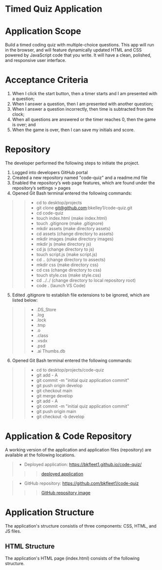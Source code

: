 # Timed Quiz Application


# Application Scope
Build a timed coding quiz with multiple-choice questions. This app will run in the browser, and will feature dynamically updated HTML and CSS powered by JavaScript code that you write. It will have a clean, polished, and responsive user interface.


# Acceptance Criteria
1. When I click the start button, then a timer starts and I am presented with a question;
2. When I answer a question, then I am presented with another question;
3. When I answer a question incorrectly, then time is subtracted from the clock;
4. When all questions are answered or the timer reaches 0, then the game is over; and
5. When the game is over, then I can save my initials and score.


# Repository
The developer performed the following steps to initiate the project.

1. Logged into developers GitHub portal
2. Created a new repository named "code-quiz" and a readme.md file
3. Enabled the repository’s web page features, which are found under the repository’s settings > pages
4. Opened Git Bash terminal entered the following commands:
>> - cd to desktop/projects
>> - git clone git@github.com:bkelley1/code-quiz.git
>> - cd code-quiz
>> - touch index.html (make index.html)
>> - touch .gitignore (make .gitignore)
>> - mkdir assets (make directory assets)
>> - cd assets (change directory to assets)
>> - mkdir images (make directory images)
>> - mkdir js (make directory js)
>> - cd js (change directory to js)
>> - touch script.js (make script.js)
>> - cd .. (change directory to assects)
>> - mkdir css (make directory css)
>> - cd css (change directory to css)
>> - touch style.css (make style.css)
>> - cd ../../ (change directory to local repository root)
>> - code . (launch VS Code)
5. Edited .gitignore to establish file extensions to be ignored, which are listed below:
>> - .DS_Store
>> - .log
>> - .lock
>> - .tmp
>> - .o
>> - .class
>> - .vsdx
>> - .psd
>> - .ai
Thumbs.db
6. Opened Git Bash terminal entered the following commands:
>> - cd to desktop/projects/code-quiz
>> - git add - A
>> - git commit -m "initial quiz application commit"
>> - git push origin develop
>> - git checkout main
>> - git merge develop
>> - git add - A
>> - git commit -m "initial quiz application commit"
>> - git push origin main
>> - git checkout -b develop


# Application & Code Repository
A working version of the application and application files (repository) are available at the following locations.

> - Deployed application: https://bkfleet1.github.io/code-quiz/
>>> [deployed application](./assets/images/application.png)

> - GitHub repository: https://github.com/bkfleet1/code-quiz 
>>> [GitHub repository image](./assets/images/repository.png)


# Application Structure
The application's structure consistis of three components: CSS, HTML, and JS files. 

## HTML Structure
The application's HTML page (index.html) consists of the following structure.